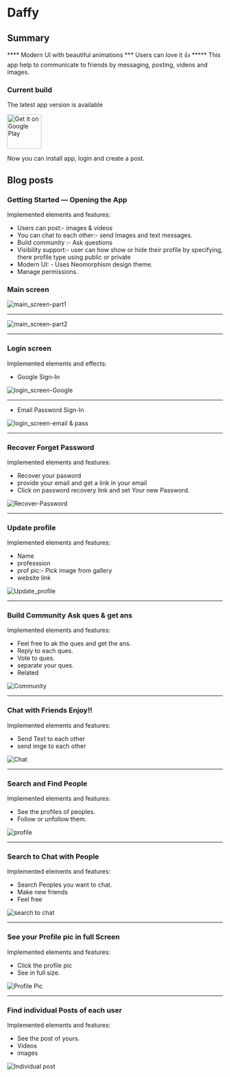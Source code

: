 Daffy
=============

## Summary

**** Modern UI with beautiful animations *** Users can love it 👍 *****
This app help to communicate to friends by messaging, posting, videos and images.

### Current build 

The latest app version is available 

<a href="https://play.google.com/store/apps/details?id=com.shaan.daffy"><img alt="Get it on Google Play" height="80" src="/Screenshots/google-play-badge.png"></a>



 <!-- ### Full showcase of application -->


 Now you can install app, login and create a post.


## Blog posts
### Getting Started — Opening the App

Implemented elements and features:

* Users can post:- images & videos
* You can chat to each other:- send Images and text messages.
* Build community :- Ask questions
* Visibility support:- user can how show or hide their profile by specifying, there profile type using public or private 
* Modern UI: -  Uses Neomorphism design theme.
* Manage permissions.


### Main screen

![main_screen-part1](https://github.com/SHAANRAASTI/Daffy/blob/master/Screenshots/post1.gif)


---

![main_screen-part2](https://github.com/SHAANRAASTI/Daffy/blob/master/Screenshots/post2.gif)

---

### Login screen

Implemented elements and effects:

* Google Sign-In

![login_screen-Google](https://github.com/SHAANRAASTI/Daffy/blob/master/Screenshots/google.gif)

---

* Email Password Sign-In

![login_screen-email & pass](https://github.com/SHAANRAASTI/Daffy/blob/master/Screenshots/login.gif)

---

### Recover  Forget Password

Implemented elements and features:

* Recover your pasword
* provide your email and get a link in your email
* Click on password recovery link and set Your new Password.

![Recover-Password](https://github.com/SHAANRAASTI/Daffy/blob/master/Screenshots/miniGif_20210218195049.gif)

---

### Update profile

Implemented elements and features:

* Name
* professsion
* prof pic:- Pick image  from gallery
* website link

![Update_profile](https://github.com/SHAANRAASTI/Daffy/blob/master/Screenshots/miniGif_20210218195726.gif)

---



### Build Community Ask ques & get ans

Implemented elements and features:

* Feel free to ak the ques and get the ans.
* Reply to each ques.
* Vote to ques.
* separate your ques.
* Related


![Community](https://github.com/SHAANRAASTI/Daffy/blob/master/Screenshots/miniGif_20210218195303.gif)

---

### Chat with Friends Enjoy!!

Implemented elements and features:

* Send Text to each other 
* send imge to each other

![Chat](https://github.com/SHAANRAASTI/Daffy/blob/master/Screenshots/miniGif_20210218195506.gif)

---


### Search and Find People

Implemented elements and features:

* See the profiles of peoples.
* Follow or unfollow them.


![profile](https://github.com/SHAANRAASTI/Daffy/blob/master/Screenshots/miniGif_20210218195358.gif)

---

### Search to Chat with People

Implemented elements and features:

* Search Peoples you want to chat.
* Make new friends
* Feel free


![search to chat](https://github.com/SHAANRAASTI/Daffy/blob/master/Screenshots/miniGif_20210218195545.gif)


---



### See your Profile pic in full Screen

Implemented elements and features:

* Click the profile pic
* See in full size.


![Profile Pic](https://github.com/SHAANRAASTI/Daffy/blob/master/Screenshots/miniGif_20210218195623.gif)

---

### Find individual Posts of each user

Implemented elements and features:

* See the post of yours.
* Videos
* images


![Individual post](https://github.com/SHAANRAASTI/Daffy/blob/master/Screenshots/miniGif_20210218195805.gif)


